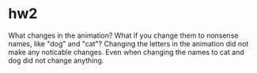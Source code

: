 # hw2
What changes in the animation? What if you change them to nonsense names, like "dog" and "cat"?
Changing the letters in the animation did not make any noticable changes. Even when changing the names to cat and dog did not change anything.
